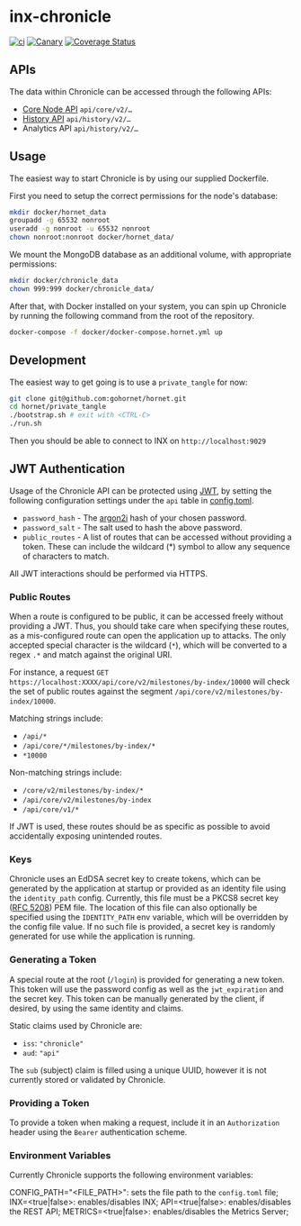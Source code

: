 # inx-chronicle

[![ci](https://github.com/iotaledger/inx-chronicle/actions/workflows/ci.yml/badge.svg)](https://github.com/iotaledger/inx-chronicle/actions/workflows/ci.yml)
[![Canary](https://github.com/iotaledger/inx-chronicle/actions/workflows/canary.yml/badge.svg)](https://github.com/iotaledger/inx-chronicle/actions/workflows/canary.yml)
[![Coverage Status](https://coveralls.io/repos/github/iotaledger/inx-chronicle/badge.svg?branch=main)](https://coveralls.io/github/iotaledger/inx-chronicle?branch=main)

## APIs

The data within Chronicle can be accessed through the following APIs:

* [Core Node API](https://editor.swagger.io/?url=https://raw.githubusercontent.com/iotaledger/tips/stardust-api/tips/TIP-0025/core-rest-api.yaml) `api/core/v2/…`
* [History API](https://editor.swagger.io/?url=https://raw.githubusercontent.com/iotaledger/tips/explorer-api/tips/TIP-0036/tx-history-rest-api.yaml) `api/history/v2/…`
* Analytics API `api/history/v2/…`

## Usage

The easiest way to start Chronicle is by using our supplied Dockerfile.

First you need to setup the correct permissions for the node's database:

```sh
mkdir docker/hornet_data
groupadd -g 65532 nonroot
useradd -g nonroot -u 65532 nonroot
chown nonroot:nonroot docker/hornet_data/
```

We mount the MongoDB database as an additional volume, with appropriate permissions:
```sh
mkdir docker/chronicle_data
chown 999:999 docker/chronicle_data/
```

After that, with Docker installed on your system, you can spin up Chronicle by running the following command from the root of the repository.

```sh
docker-compose -f docker/docker-compose.hornet.yml up
```

## Development

The easiest way to get going is to use a `private_tangle` for now:
```sh
git clone git@github.com:gohornet/hornet.git
cd hornet/private_tangle
./bootstrap.sh # exit with <CTRL-C>
./run.sh
```

Then you should be able to connect to INX on `http://localhost:9029`

## JWT Authentication

Usage of the Chronicle API can be protected using [JWT](https://jwt.io/), by setting the following configuration settings under the `api` table in [config.toml](bin/inx-chronicle/config.template.toml).

- `password_hash` - The [argon2i](https://argon2.online/) hash of your chosen password.
- `password_salt` - The salt used to hash the above password.
- `public_routes` - A list of routes that can be accessed without providing a token. These can include the wildcard (*) symbol to allow any sequence of characters to match.

All JWT interactions should be performed via HTTPS.

### Public Routes

When a route is configured to be public, it can be accessed freely without providing a JWT. Thus, you should take care when specifying these routes, as a mis-configured route can open the application up to attacks. The only accepted special character is the wildcard (`*`), which will be converted to a regex `.*` and match against the original URI.

For instance, a request `GET https://localhost:XXXX/api/core/v2/milestones/by-index/10000` will check the set of public routes against the segment `/api/core/v2/milestones/by-index/10000`. 

Matching strings include:

- `/api/*`
- `/api/core/*/milestones/by-index/*`
- `*10000`

Non-matching strings include:

- `/core/v2/milestones/by-index/*`
- `/api/core/v2/milestones/by-index`
- `/api/core/v1/*`

If JWT is used, these routes should be as specific as possible to avoid accidentally exposing unintended routes.

### Keys

Chronicle uses an EdDSA secret key to create tokens, which can be generated by the application at startup or provided as an identity file using the `identity_path` config. Currently, this file must be a PKCS8 secret key ([RFC 5208](https://datatracker.ietf.org/doc/html/rfc5208)) PEM file. The location of this file can also optionally be specified using the `IDENTITY_PATH` env variable, which will be overridden by the config file value. If no such file is provided, a secret key is randomly generated for use while the application is running.

### Generating a Token

A special route at the root (`/login`) is provided for generating a new token. This token will use the password config as well as the `jwt_expiration` and the secret key. This token can be manually generated by the client, if desired, by using the same identity and claims.

Static claims used by Chronicle are:

- `iss`: `"chronicle"`
- `aud`: `"api"`

The `sub` (subject) claim is filled using a unique UUID, however it is not currently stored or validated by Chronicle.

### Providing a Token

To provide a token when making a request, include it in an `Authorization` header using the `Bearer` authentication scheme.

### Environment Variables

Currently Chronicle supports the following environment variables:

CONFIG_PATH="<FILE_PATH>": sets the file path to the `config.toml` file;
INX=<true|false>: enables/disables INX;
API=<true|false>: enables/disables the REST API;
METRICS=<true|false>: enables/disables the Metrics Server;
